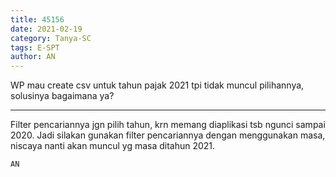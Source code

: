 ```yaml
---
title: 45156
date: 2021-02-19
category: Tanya-SC
tags: E-SPT
author: AN
---
```


WP mau create csv untuk tahun pajak 2021 tpi tidak muncul pilihannya, solusinya bagaimana ya?

---

Filter pencariannya jgn pilih tahun, krn memang diaplikasi tsb ngunci sampai 2020. Jadi silakan gunakan filter pencariannya dengan menggunakan masa, niscaya nanti akan muncul yg masa ditahun 2021.

`AN`
